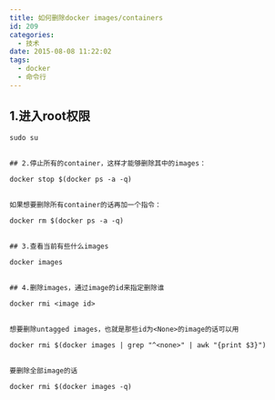 ```yaml
---
title: 如何删除docker images/containers
id: 209
categories:
  - 技术
date: 2015-08-08 11:22:02
tags:
  - docker
  - 命令行
---
```


## 1.进入root权限

    sudo su
    

    ## 2.停止所有的container，这样才能够删除其中的images：

    docker stop $(docker ps -a -q)
    

    如果想要删除所有container的话再加一个指令：

    docker rm $(docker ps -a -q)
    

    ## 3.查看当前有些什么images

    docker images
    

    ## 4.删除images，通过image的id来指定删除谁

    docker rmi <image id>
    

    想要删除untagged images，也就是那些id为<None>的image的话可以用

    docker rmi $(docker images | grep "^<none>" | awk "{print $3}")
    

    要删除全部image的话

    docker rmi $(docker images -q)
    

